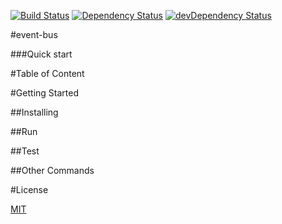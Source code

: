 [![Build Status](https://travis-ci.org/w3tecch/event-bus.svg?branch=master)](https://travis-ci.org/w3tecch/event-bus)
[![Dependency Status](https://david-dm.org/w3tecch/event-bus.svg)](https://david-dm.org/w3tecch/event-bus)
[![devDependency Status](https://david-dm.org/w3tecch/event-bus/dev-status.svg)](https://david-dm.org/w3tecch/event-bus#info=devDependencies)

#event-bus

###Quick start

#Table of Content

#Getting Started

##Installing

##Run

##Test

##Other Commands

#License

[MIT](/LICENSE)

